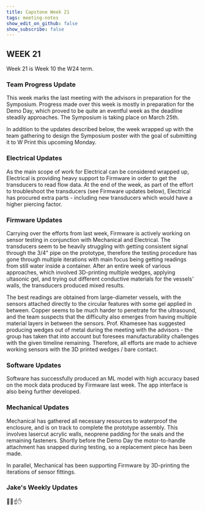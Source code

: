 ```yaml
---
title: Capstone Week 21
tags: meeting-notes
show_edit_on_github: false
show_subscribe: false
---
```


<style>
  img {
  display: block;
  margin-left: auto;
  margin-right: auto;
  }
  video {
    display: block;
    margin-left: auto;
    margin-right: auto;
  }
</style>

## WEEK 21

Week 21 is Week 10 the W24 term. 

### Team Progress Update
This week marks the last meeting with the advisors in preparation for the Symposium.
Progress made over this week is mostly in preparation for the Demo Day, which proved to be quite an eventful week as the deadline steadily approaches.
The Symposium is taking place on March 25th.

In addition to the updates described below, the week wrapped up with the team gathering to design the Symposium poster with the goal of submitting it to W Print this upcoming Monday.

### Electrical Updates
As the main scope of work for Electrical can be considered wrapped up, Electrical is providing heavy support to Firmware in order to get the transducers to read flow data.
At the end of the week, as part of the effort to troubleshoot the transducers (see Firmware updates below), Electrical has procured extra parts - including new transducers which would have a higher piercing factor.

### Firmware Updates 
Carrying over the efforts from last week, Firmware is actively working on sensor testing in conjunction with Mechanical and Electrical.
The transducers seem to be heavily struggling with getting consistent signal through the 3/4" pipe on the prototype, therefore the testing procedure has gone through multiple iterations with main focus being getting readings from still water inside a container. After an entire week of various approaches, which involved 3D-printing multiple wedges, applying ultasonic gel, and trying out different conductive materials for the vessels' walls, the transducers produced mixed results.

The best readings are obtained from large-diameter vessels, with the sensors attached directly to the circular features with some gel applied in between.
Copper seems to be much harder to penetrate for the ultrasound, and the team suspects that the difficulty also emerges from having multiple material layers in between the sensors.
Prof. Khamesee has suggested producing wedges out of metal during the meeting with the advisors - the group has taken that into account but foresees manufacturability challenges with the given timeline remaining. Therefore, all efforts are made to achieve working sensors with the 3D printed wedges / bare contact.

### Software Updates 
Software has successfully produced an ML model with high accuracy based on the mock data produced by Firmware last week.
The app interface is also being further developed.

### Mechanical Updates 
Mechanical has gathered all necessary resources to waterproof the enclosure, and is on track to complete the prototype assembly.
This involves lasercut acrylic walls, neoprene padding for the seals and the remaining fasteners.
Shortly before the Demo Day the motor-to-handle attachment has snapped during testing, so a replacement piece has been made.

In parallel, Mechanical has been supporting Firmware by 3D-printing the iterations of sensor fittings.

### Jake's Weekly Updates
🫵👏☝️✋

<!--more-->
